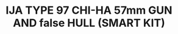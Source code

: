 ---
layout: product
title: "IJA TYPE 97 CHI-HA 57mm GUN AND false HULL (SMART KIT)"
price: "8500" 
desc: "Maketa"
img_path: "/assets/img/DRA6875.webp"
brand: "Dragon"
available: false
special_offer: false
new: false
soon: false
cat: "010000"
subcat: "010600"
subsubcat: "0N/A"
sifra: "DRA6875"
popular: false
---